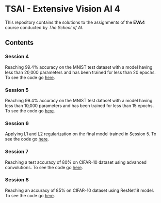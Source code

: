 # TSAI - Extensive Vision AI 4

This repository contains the solutions to the assignments of the **EVA4** course conducted by _The School of AI_.

## Contents

### Session 4

Reaching 99.4% accuracy on the MNIST test dataset with a model having less than 20,000 parameters and has been trained for less than 20 epochs.
To see the code go [here](S4/).

### Session 5

Reaching 99.4% accuracy on the MNIST test dataset with a model having less than 10,000 parameters and has been trained for less than 15 epochs.
To see the code go [here](S5/).

### Session 6

Applying L1 and L2 regularization on the final model trained in Session 5.
To see the code go [here](S6/).

### Session 7

Reaching a test accuracy of 80% on CIFAR-10 dataset using advanced convolutions.
To see the code go [here](S7/).

### Session 8

Reaching an accuracy of 85% on CIFAR-10 dataset using ResNet18 model.
To see the code go [here](S8/).
